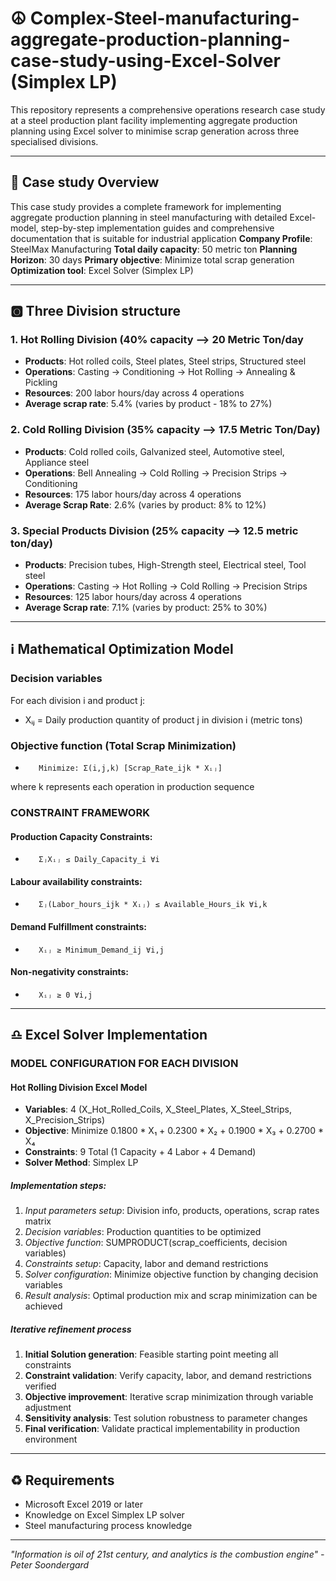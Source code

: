 # ☮️ Complex-Steel-manufacturing-aggregate-production-planning-case-study-using-Excel-Solver (Simplex LP)
This repository represents a comprehensive operations research case study at a steel production plant facility implementing aggregate production planning using Excel solver to minimise scrap generation across three specialised divisions. 

---

## 🪯 Case study Overview
This case study provides a complete framework for implementing aggregate production planning in steel manufacturing with detailed Excel-model, step-by-step implementation guides and comprehensive documentation that is suitable for industrial application
**Company Profile**: SteelMax Manufacturing
**Total daily capacity**: 50 metric ton
**Planning Horizon**: 30 days
**Primary objective**: Minimize total scrap generation
**Optimization tool**: Excel Solver (Simplex LP)

---

## 🅾️ Three Division structure
### 1. Hot Rolling Division (40% capacity --> 20 Metric Ton/day
- **Products**: Hot rolled coils, Steel plates, Steel strips, Structured steel
- **Operations**: Casting -> Conditioning -> Hot Rolling -> Annealing & Pickling
- **Resources**: 200 labor hours/day across 4 operations
- **Average scrap rate**: 5.4% (varies by product - 18% to 27%)

### 2. Cold Rolling Division (35% capacity --> 17.5 Metric Ton/Day)
- **Products**: Cold rolled coils, Galvanized steel, Automotive steel, Appliance steel
- **Operations**: Bell Annealing -> Cold Rolling -> Precision Strips -> Conditioning
- **Resources**: 175 labor hours/day across 4 operations
- **Average Scrap Rate**: 2.6% (varies by product: 8% to 12%)

### 3. Special Products Division (25% capacity --> 12.5 metric ton/day)
- **Products**: Precision tubes, High-Strength steel, Electrical steel, Tool steel
- **Operations**: Casting -> Hot Rolling -> Cold Rolling -> Precision Strips
- **Resources**: 125 labor hours/day across 4 operations
- **Average Scrap rate**: 7.1% (varies by product: 25% to 30%)

---

## ℹ️ Mathematical Optimization Model
### Decision variables
For each division i and product j:
- Xᵢⱼ = Daily production quantity of product j in division i (metric tons)
### Objective function (Total Scrap Minimization)
-        Minimize: Σ(i,j,k) [Scrap_Rate_ijk * Xᵢⱼ]
where k represents each operation in production sequence
### CONSTRAINT FRAMEWORK
#### Production Capacity Constraints: 
-        ΣⱼXᵢⱼ ≤ Daily_Capacity_i ∀i
#### Labour availability constraints:
-        Σⱼ(Labor_hours_ijk * Xᵢⱼ) ≤ Available_Hours_ik ∀i,k
#### Demand Fulfillment constraints:
-        Xᵢⱼ ≥ Minimum_Demand_ij ∀i,j
#### Non-negativity constraints:
-        Xᵢⱼ ≥ 0 ∀i,j

---

## ♎️ Excel Solver Implementation
### MODEL CONFIGURATION FOR EACH DIVISION
#### Hot Rolling Division Excel Model
- **Variables**: 4 (X_Hot_Rolled_Coils, X_Steel_Plates, X_Steel_Strips, X_Precision_Strips)
- **Objective**: Minimize 0.1800 * X₁ + 0.2300 * X₂ + 0.1900 * X₃ + 0.2700 * X₄
- **Constraints**: 9 Total (1 Capacity + 4 Labor + 4 Demand)
- **Solver Method**: Simplex LP

##### Implementation steps:
1. *Input parameters setup*: Division info, products, operations, scrap rates matrix
2. *Decision variables*: Production quantities to be optimized
3. *Objective function*: SUMPRODUCT(scrap_coefficients, decision variables)
4. *Constraints setup*: Capacity, labor and demand restrictions
5. *Solver configuration*: Minimize objective function by changing decision variables
6. *Result analysis*: Optimal production mix and scrap minimization can be achieved

##### Iterative refinement process
1. **Initial Solution generation**: Feasible starting point meeting all constraints
2. **Constraint validation**: Verify capacity, labor, and demand restrictions verified
3. **Objective improvement**: Iterative scrap minimization through variable adjustment
4. **Sensitivity analysis**: Test solution robustness to parameter changes
5. **Final verification**: Validate practical implementability in production environment

---

## ♻️ Requirements
- Microsoft Excel 2019 or later
- Knowledge on Excel Simplex LP solver
- Steel manufacturing process knowledge

---

*"Information is oil of 21st century, and analytics is the combustion engine" - Peter Soondergard*
